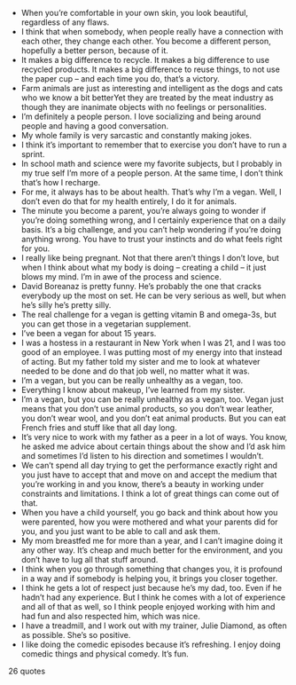  - When you’re comfortable in your own skin, you look beautiful, regardless of any flaws.
 - I think that when somebody, when people really have a connection with each other, they change each other. You become a different person, hopefully a better person, because of it.
 - It makes a big difference to recycle. It makes a big difference to use recycled products. It makes a big difference to reuse things, to not use the paper cup – and each time you do, that’s a victory.
 - Farm animals are just as interesting and intelligent as the dogs and cats who we know a bit betterYet they are treated by the meat industry as though they are inanimate objects with no feelings or personalities.
 - I’m definitely a people person. I love socializing and being around people and having a good conversation.
 - My whole family is very sarcastic and constantly making jokes.
 - I think it’s important to remember that to exercise you don’t have to run a sprint.
 - In school math and science were my favorite subjects, but I probably in my true self I’m more of a people person. At the same time, I don’t think that’s how I recharge.
 - For me, it always has to be about health. That’s why I’m a vegan. Well, I don’t even do that for my health entirely, I do it for animals.
 - The minute you become a parent, you’re always going to wonder if you’re doing something wrong, and I certainly experience that on a daily basis. It’s a big challenge, and you can’t help wondering if you’re doing anything wrong. You have to trust your instincts and do what feels right for you.
 - I really like being pregnant. Not that there aren’t things I don’t love, but when I think about what my body is doing – creating a child – it just blows my mind. I’m in awe of the process and science.
 - David Boreanaz is pretty funny. He’s probably the one that cracks everybody up the most on set. He can be very serious as well, but when he’s silly he’s pretty silly.
 - The real challenge for a vegan is getting vitamin B and omega-3s, but you can get those in a vegetarian supplement.
 - I’ve been a vegan for about 15 years.
 - I was a hostess in a restaurant in New York when I was 21, and I was too good of an employee. I was putting most of my energy into that instead of acting. But my father told my sister and me to look at whatever needed to be done and do that job well, no matter what it was.
 - I’m a vegan, but you can be really unhealthy as a vegan, too.
 - Everything I know about makeup, I’ve learned from my sister.
 - I’m a vegan, but you can be really unhealthy as a vegan, too. Vegan just means that you don’t use animal products, so you don’t wear leather, you don’t wear wool, and you don’t eat animal products. But you can eat French fries and stuff like that all day long.
 - It’s very nice to work with my father as a peer in a lot of ways. You know, he asked me advice about certain things about the show and I’d ask him and sometimes I’d listen to his direction and sometimes I wouldn’t.
 - We can’t spend all day trying to get the performance exactly right and you just have to accept that and move on and accept the medium that you’re working in and you know, there’s a beauty in working under constraints and limitations. I think a lot of great things can come out of that.
 - When you have a child yourself, you go back and think about how you were parented, how you were mothered and what your parents did for you, and you just want to be able to call and ask them.
 - My mom breastfed me for more than a year, and I can’t imagine doing it any other way. It’s cheap and much better for the environment, and you don’t have to lug all that stuff around.
 - I think when you go through something that changes you, it is profound in a way and if somebody is helping you, it brings you closer together.
 - I think he gets a lot of respect just because he’s my dad, too. Even if he hadn’t had any experience. But I think he comes with a lot of experience and all of that as well, so I think people enjoyed working with him and had fun and also respected him, which was nice.
 - I have a treadmill, and I work out with my trainer, Julie Diamond, as often as possible. She’s so positive.
 - I like doing the comedic episodes because it’s refreshing. I enjoy doing comedic things and physical comedy. It’s fun.

26 quotes
